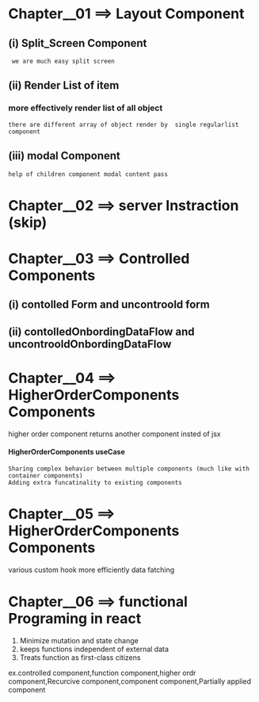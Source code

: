# Chapter__01 ==> Layout Component

## (i) Split_Screen Component
     we are much easy split screen
## (ii) Render List of item
   ### more effectively render list of all object 
    there are different array of object render by  single regularlist component
## (iii) modal Component
    help of children component modal content pass 

# Chapter__02 ==> server Instraction (skip)

# Chapter__03 ==> Controlled Components
   ## (i) contolled Form and uncontroold form
   ## (ii) contolledOnbordingDataFlow  and uncontrooldOnbordingDataFlow

# Chapter__04 ==> HigherOrderComponents Components
   higher order component returns another component insted of jsx

  ####  HigherOrderComponents useCase
    Sharing complex behavior between multiple components (much like with container components)
    Adding extra funcatinality to existing components

# Chapter__05 ==> HigherOrderComponents Components
  various custom hook more efficiently data fatching


# Chapter__06 ==> functional Programing in react 
   1. Minimize mutation and state change
   2. keeps functions independent of external data
   3. Treats function as first-class citizens

   ex.controlled component,function component,higher ordr component,Recurcive component,component component,Partially applied component